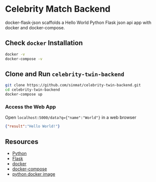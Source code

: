 # Celebrity Match Backend
docker-flask-json scaffolds a Hello World Python Flask json api app with docker and docker-compose.

## Check `docker` Installation

```bash
docker -v
docker-compose -v
```

## Clone and Run `celebrity-twin-backend`

```bash
git clone https://github.com/sinmat/celebrity-twin-backend.git
cd celebrity-twin-backend
docker-compose up
```

### Access the Web App

Open `localhost:5000/data?q={"name":"World"}` in a web browser

```json
{"result":"Hello World!"}
```

## Resources
- [Python](https://www.python.org/)
- [Flask](http://flask.pocoo.org/)
- [docker](https://www.docker.com/)
- [docker-compose](https://docs.docker.com/compose/overview/)
- [python docker image](https://hub.docker.com/_/python/)
